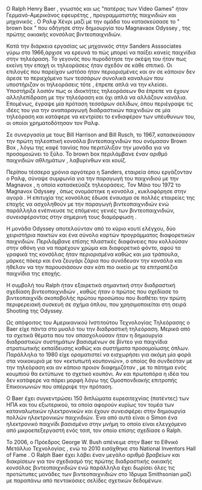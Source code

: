 O Ralph Henry Baer , γνωστός και ως "πατέρας των Video Games" ήταν Γερμανό-Αμερικάνος εφευρέτης , προγραμματιστής παιχνιδιών και μηχανικός .
Ο Ραλφ Χένρι μαζί με την ομάδα του κατασκεύσασε το " brown box " που οδήγησε στην δημιουργία του Magnavaox Odyssey , της πρώτης οικιακής κονσόλας βιντεοπαιχνιδιών.

Κατά την διάρκεια εργασίας ως μηχανικός στην Sanders Asssociates γύρω στο 1966,άρχισε να ερευνά το πώς μπορεί να παίξει κανείς παιχνίδια στην τηλεόραση. 
Το γεγονός που πυροδότησε την σκέψη του ήταν πως εκείνη  την εποχή οι τηλεοράσεις ήταν σχεδόν σε κάθε σπιτικό. Οι επιλογές που παρείχαν ωστόσο ήταν περιορισμένες 
και αν σε κάποιον δεν άρεσε το περιεχόμενο των τεσσάρων συνολικά καναλιών που υποστήριζαν οι τηλεοράσεις τότε , έπρεπε απλά να την κλείσει.
Υποστήριζε λοιπόν πως οι ιδιοκτήτες τηλεοράσεων θα έπρεπε να έχουν αλληλεπίδραση με την τηλεόραση και όχι απλά να αλλάζουν κανάλια. 
Επομένως, έγραψε μία πρόταση τεσσάρων σελίδων, όπου περιέγραψε τις ιδέες του για την αναπαραγωγή διαδραστικών παιχνιδιών σε μία τηλεόραση και 
κατάφερε να κεντρίσει το ενδιαφέρον των υπέυθυνων του, οι οποίοι χρηματοδότησαν τον Ραλφ. 

Σε συνεργασία με τους Bill Harrison and Bill Rusch, το 1967, κατασκεύασαν την πρώτη τηλεοπτική κονσόλα βιντεοπαιχνιδιών που ονόμασαν Brown Box , 
λόγω της καφέ ταινίας που περιτύλιξαν την μονάδα για να προσομοιώνει το ξύλο. Το brown box περιλάμβανε έναν αριθμό παιχνιδιών αθλημάτων , λαβυρίνθων και κουίζ. 

Περίπου τέσσερα χρόνια αργότερα η Sanders, εταιρεία όπου εργάζονταν ο Ραλφ, σύναψε συμφωνία για την παραγωγή του παιχνιδιού με την  Magnavox , η οποία κατασκεύαζε 
τηλεοράσεις. Τον Μάιο του 1972 το Magnavox Odyssey , όπως ονομάστηκε η κονσόλα , κυκλοφόρησε στην αγορά . Η επιτυχία της κονσόλας έδωσε έναυσμα σε πολλές εταιρείες
της εποχής να ασχοληθούν με την παραγωγή βιντεοπαιχνιδιών ενώ παράλληλα ενέπνευσε τις επόμενες γενιές των βιντεοπαιχνιδιών, συνεισφέροντας στην σημερινή τους διαμόρφωση .

Η μονάδα Odyssey αποτελούνταν από το κύριο κουτί ελέγχου, δύο χειριστήρια παικτών και ένα σύνολο καρτών προγράμματος διαφορετικών παιχνιδιών.
Περιλάμβανε επίσης πλαστικές διαφάνειες που κολλούσαν στην οθόνη για να παρέχουν χρώμα και διαφορετικό φόντο, αφού τα γραφικά της κονσόλας
ήταν περιορισμένα καθώς και μια τράπουλα, μάρκες πόκερ και ένα ζευγάρι ζάρια που συνόδευαν την κονσόλα και ήθελαν να την παρουσιάσουν σαν κάτι
πιο οικείο με τα επιτραπέζια παιχνίδια της εποχής. 

Η συμβολή του Ralph ήταν εξαιρετικά σημαντική στην διαδραστική σχεδίαση βιντεοπαιχνιδιών , καθώς ήταν ο πρώτος που σχεδίασε το βιντεοπαιχνίδι σκοποβολής πρώτου προσώπου
που διαθέτει την πρώτη περιφερειακή συσκευή σε σχήμα όπλου, που χρησιμοποιείται στη σειρά Shooting της Odyssey.

Ως απόφοιτος του Αμερικανικού Ινστιτούτου Τεχνολογίας Τηλεόρασης ο Baer είχε πάντα στο μυαλό του την διαδραστική τηλεόραση.
Μερικά από τα σχετικά θέματα που τον απασχολούσαν ήταν η δημιουργία διαδραστικών συστημάτων βασισμένων σε βίντεο για παιχνίδια στρατιωτικής εκπαίδευσης καθώς 
και συστήματα προσομοίωσης όπλων. Παράλληλα το 1980 είχε οραματιστεί να εισχωρήσει για ακόμη μία φορά στα νοικοκυριά με τον «εκτυπωτή κουπονιών», 
ο οποίος θα συνδεόταν με την τηλεόραση και αν κάποιο προιον διαφημιζόταν , με το πάτημα ενός κουμπιού θα εκτύπωνε το σχετικό κουπόνι.
Αν και πρωτοπόρα η ιδέα του δεν κατάφερε να πάρει μορφή λόγω της Ομοσπονδιακής επιτροπής Επικοινωνιών που απέρριψε την πρόταση.

Ο Baer έχει συγκεντρώσει 150 διπλώματα ευρεσιτεχνίας (πατέντες) των ΗΠΑ και του εξωτερικού, τα οποία αφορούν κυρίως τον τομέα των καταναλωτικών ηλεκτρονικών 
και έχουν συνεισφέρει στην δημιουργία πολλών ηλεκτρονικών παιχνιδιών. Ένα από αυτά είναι ο Simon ένα ηλεκτρονικό παιχνίδι βασισμένο στην μνήμη το οποίο είναι
ελεγχόμενο από μικροεπεξεργαστή ενός τσιπ, τον οποίο επίσης σχεδίασε ο Ralph.

Το 2006, ο Πρόεδρος George W. Bush απένειμε στην Baer το Εθνικό Μετάλλιο Τεχνολογίας ,  ενώ το 2010 εισάχθηκε στο National Inventors Hall of Fame . 
O Ralph Baer έχει λάβει έναν μεγάλο αριθμό βραβείων και διακρίσεων για τον σχεδιασμό της πρώτης διαδραστικής οικιακής κονσόλας βιντεοπαιχνιδιών
ενώ παράλληλα έχει δωρίσει όλες τις προτώτυπες μονάδες των βιντεοπαιχνιδιών στο Ίδρυμα Smithsonian μαζί με παραπάνω από πεντακόσιες σελίδες σχετικών δεδομένων.
